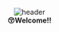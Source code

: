 <div align="center">

  ![header](https://capsule-render.vercel.app/api?type=waving&text=seye0n&color=0:ccbbd8,100:7f99f8&fontColor=415397)<br/>
  <strong>😚Welcome!!</strong>
</div>
